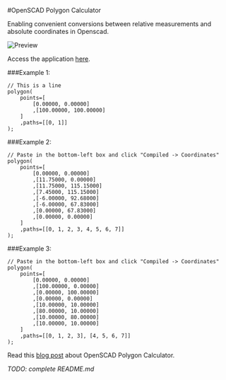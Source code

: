 #OpenSCAD Polygon Calculator

Enabling convenient conversions between relative measurements and absolute coordinates in Openscad.

![Preview](https://ben-z.github.io/assets/Polygon-Calculator-Result.png)

Access the application [here](https://ben-z.github.io/OpenSCAD-Polygon-Calculator).

###Example 1:

```openscad
// This is a line
polygon(
	points=[
		[0.00000, 0.00000]
		,[100.00000, 100.00000]
	]
	,paths=[[0, 1]]
);
```

###Example 2:

```openscad
// Paste in the bottom-left box and click "Compiled -> Coordinates"
polygon(
	points=[
		[0.00000, 0.00000]
		,[11.75000, 0.00000]
		,[11.75000, 115.15000]
		,[7.45000, 115.15000]
		,[-6.00000, 92.68000]
		,[-6.00000, 67.83000]
		,[0.00000, 67.83000]
		,[0.00000, 0.00000]
	]
	,paths=[[0, 1, 2, 3, 4, 5, 6, 7]]
);
```

###Example 3: 


```openscad
// Paste in the bottom-left box and click "Compiled -> Coordinates"
polygon(
	points=[
		[0.00000, 0.00000]
		,[100.00000, 0.00000]
		,[0.00000, 100.00000]
		,[0.00000, 0.00000]
		,[10.00000, 10.00000]
		,[80.00000, 10.00000]
		,[10.00000, 80.00000]
		,[10.00000, 10.00000]
	]
	,paths=[[0, 1, 2, 3], [4, 5, 6, 7]]
);
```

Read this [blog post](https://ben-z.github.io/openscad/reactjs/2015/04/12/openscad-polygon-calculator/) about OpenSCAD Polygon Calculator.

*TODO: complete README.md*